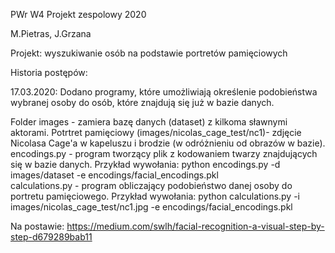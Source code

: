 PWr W4 Projekt zespolowy 2020

M.Pietras, J.Grzana

Projekt: wyszukiwanie osób na podstawie portretów pamięciowych

Historia postępów:

17.03.2020:
Dodano programy, które umożliwiają określenie podobieństwa wybranej osoby do osób, które znajdują się już w bazie danych.

Folder images - zamiera bazę danych (dataset) z kilkoma sławnymi aktorami.
Potrtret pamięciowy (images/nicolas_cage_test/nc1)- zdjęcie Nicolasa Cage'a w kapeluszu i brodzie (w odróżnieniu od obrazów w bazie).
encodings.py - program tworzący plik z kodowaniem twarzy znajdujących się w bazie danych. Przykład wywołania: python encodings.py -d images/dataset -e encodings/facial_encodings.pkl   
calculations.py - program obliczający podobieństwo danej osoby do portretu pamięciowego. Przykład wywołania: python calculations.py -i images/nicolas_cage_test/nc1.jpg -e encodings/facial_encodings.pkl   

Na postawie: https://medium.com/swlh/facial-recognition-a-visual-step-by-step-d679289bab11
